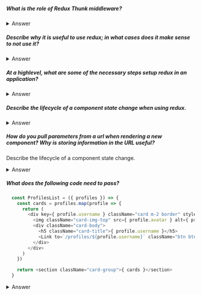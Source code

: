##### What is the role of Redux Thunk middleware?

<details>
  <summary>Answer</summary>
  It allows you to write action creators that return a function instead of an action.<br>
  Can handle async code this way
</details>



##### Describe why it is useful to use redux; in what cases does it make sense to not use it?

<details>
  <summary>Answer</summary>
  As an application grows, managing its state can become difficult. Passing functions and params to grandchildren 
  or great grandchildren components becomes cumbersome.<br>
  It is not necessary to use in small applications where state can be managed in an easier fashion
</details>


##### At a highlevel, what are some of the necessary steps setup redux in an application?

<details>
  <summary>Answer</summary>
  wrap app component with Provider<br>
  create a store file to mng state <br>
  create/combine reducers <br>
  mapStateToProps, mapDispatchToProps using connect
</details>


##### Describe the lifecycle of a component state change when using redux.

<details>
  <summary>Answer</summary>
  User input prompts an Action, which sends a request to the database.  The Action dispatches the
  response (type and payload) to the appropriate Reducer action, which then updates the state
  and re-renders the component(s).
</details>

##### How do you pull parameters from a url when rendering a new component? Why is storing information in the URL useful?

Describe the lifecycle of a component state change.

<details>
  <summary>Answer</summary>
  when you pass a function into the render attribute of Route, it can take one arg - match <br>
  Can bookmark sites and rendera a page properly based on URL params
</details>

##### What does the following code need to pass?

```javascript
  const ProfilesList = ({ profiles }) => {
    const cards = profiles.map(profile => {
      return (
        <div key={ profile.username } className="card m-2 border" style={{ minWidth: '14rem', maxWidth: '14rem' }}>
          <img className="card-img-top" src={ profile.avatar } alt={ profile.username } />
          <div className="card-body">
            <h5 className="card-title">{ profile.username }</h5>
            <Link to=`/profiles/${profile.username}` className="btn btn-primary">View</Link>
          </div>
        </div>
      )
    })

    return <section className="card-group">{ cards }</section>
  }
```

<details>
  <summary>Answer</summary>
  The <Link> "to" value needs to be wrapped in { } to be read by JSX
</details>
